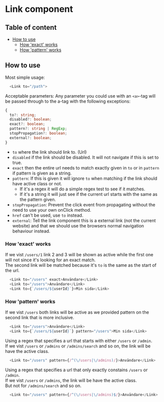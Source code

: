 # Link component <!-- omit in toc -->

## Table of content <!-- omit in toc -->
- [How to use](#how-to-use)
  - [How 'exact' works](#how-exact-works)
  - [How 'pattern' works](#how-pattern-works)

## How to use
Most simple usage:
```ts
  <Link to="/path">
```

Acceptable parameters:
Any parameter you could use with an `<a>`-tag will be passed through to the a-tag with the following exceptions:

```ts
{
  to?: string;
  disabled?: boolean;
  exact?: boolean;
  pattern?: string | RegExp;
  stopPropagation?: boolean;
  external?: boolean;
}
```
* `to` where the link should link to. (Url)
* `disabled` if the link should be disabled. It will not navigate if this is set to true.
* `exact` then the entire url needs to match exactly given in `to` or in `pattern` if pattern is given as a string.
* `pattern`: If this is given it will ignore `to` when matching if the link should have active class or not.
  * If it's a regex it will do a simple regex test to see if it matches.
  * If it's a string it will just see if the current url starts with the same as the pattern given.
* `stopPropagation`: Prevent the click event from propagating without the need to use your own onClick method.
* `href` can't be used, use `to` instead.
* `external`: Tell the link component this is a external link (not the current website) and that we should use the browsers normal navigation behaviour instead.
  
### How 'exact' works
If we vist `/users/1` link 2 and 3 will be shown as active while the first one will not since it's looking for an exact match.  
The second link will be matched because it's `to` is the same as the start of the url.
```ts
  <Link to="/users" exact>Användare</Link>
  <Link to="/users">Användare</Link>
  <Link to={`/users/${userId}`}>Min sida</Link>
```

### How 'pattern' works
If we vist `/users` both links will be active as we provided pattern on the second link that is more inclusive.
```ts
  <Link to="/users">Användare</Link>
  <Link to={`/users/${userId}`} pattern="/users">Min sida</Link>
```

Using a regex that specifies a url that starts with either `/users` or `/admin`.  
If we vist `/users` or `/admins` or `/admins/search` and so on, the link will be have the active class.
```ts
  <Link to="/users" pattern={/^(\/users|\/admins)/}>Användare</Link>
```

Using a regex that specifies a url that only exactly constains  `/users` or `/admin`.  
If we vist `/users` or `/admins`, the link will be have the active class.  
But not for `/admins/search` and so on.
```ts
  <Link to="/users" pattern={/^(\/users|\/admins)$/}>Användare</Link>
```
